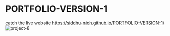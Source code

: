 # PORTFOLIO-VERSION-1
 catch the live website https://siddhu-nioh.github.io/PORTFOLIO-VERSION-1/
 ![project-8](https://github.com/siddhu-nioh/PORTFOLIO-VERSION-1/assets/121369671/b244d751-8482-4861-b83f-c64259ca7d66)
